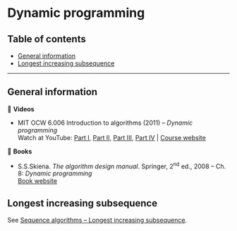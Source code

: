# Dynamic programming

## Table of contents

* [General information](#general-information)
* [Longest increasing subsequence](#longest-increasing-subsequence)

---

## General information

:movie_camera: **Videos**

* MIT OCW 6.006 Introduction to algorithms (2011) &ndash; *Dynamic programming*\
Watch at YouTube: [Part I](https://www.youtube.com/watch?v=OQ5jsbhAv_M), [Part II](https://www.youtube.com/watch?v=ENyox7kNKeY), [Part III](https://www.youtube.com/watch?v=ocZMDMZwhCY), [Part IV](https://www.youtube.com/watch?v=tp4_UXaVyx8) | [Course website](https://ocw.mit.edu/courses/electrical-engineering-and-computer-science/6-006-introduction-to-algorithms-fall-2011/index.htm)

:book: **Books**

* S.S.Skiena. *The algorithm design manual*. Springer, 2<sup>nd</sup> ed., 2008 &ndash; Ch. 8: *Dynamic programming*\
[Book website](http://www.algorist.com/)

## Longest increasing subsequence

See [Sequence algorithms &ndash; Longest increasing subsequence](sequence_algorithms.md#longest-increasing-subsequence).



